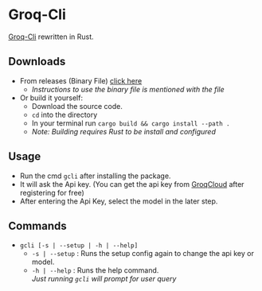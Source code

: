 # Groq-Cli

[Groq-Cli](https://github.com/Akshad135/groq-cli) rewritten in Rust.

## Downloads

- From releases (Binary File) [click here](https://github.com/Akshad135/groq-cli-rust/releases/tag/v0.1.0)
  - _Instructions to use the binary file is mentioned with the file_
- Or build it yourself:
  - Download the source code.
  - `cd` into the directory
  - In your terminal run `cargo build && cargo install --path .`
  - _Note: Building requires Rust to be install and configured_

## Usage

- Run the cmd `gcli` after installing the package.
- It will ask the Api key. (You can get the api key from [GroqCloud](https://console.groq.com/keys) after registering for free)
- After entering the Api Key, select the model in the later step.

## Commands

- `gcli [-s | --setup | -h | --help]`
  - `-s | --setup` : Runs the setup config again to change the api key or model.
  - `-h | --help` : Runs the help command. <br>
    _Just running `gcli` will prompt for user query_
